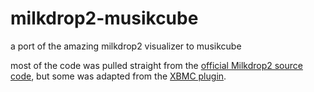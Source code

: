 # milkdrop2-musikcube
a port of the amazing milkdrop2 visualizer to musikcube

most of the code was pulled straight from the [official Milkdrop2 source code](https://sourceforge.net/projects/milkdrop2/), but some was adapted from the [XBMC plugin](https://github.com/oO-MrC-Oo/Milkdrop2-XBMC).
